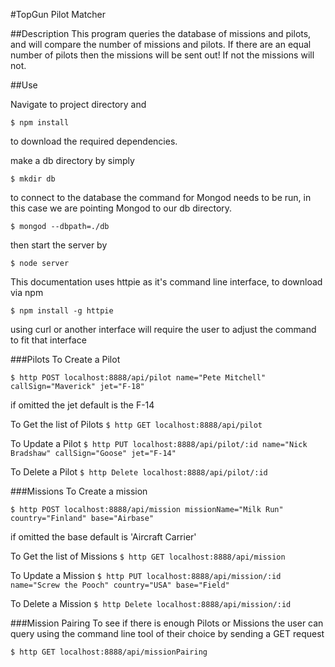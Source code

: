 #TopGun Pilot Matcher

##Description
This program queries the database of missions and pilots, and will compare the number of missions and pilots. If there are an equal number of pilots then the missions will be sent out! If not the missions will not.

##Use

Navigate to project directory and

`$ npm install`

to download the required dependencies.

make a db directory by simply

`$ mkdir db`

to connect to the database the command for Mongod needs to be run, in this case we are pointing Mongod to our db directory.

`$ mongod --dbpath=./db`

then start the server by

`$ node server`

This documentation uses httpie as it's command line interface, to download via npm

`$ npm install -g httpie`

using curl or another interface will require the user to adjust the command to fit that interface


###Pilots
To Create a Pilot

`$ http POST localhost:8888/api/pilot name="Pete Mitchell" callSign="Maverick" jet="F-18"`

if omitted the jet default is the F-14

To Get the list of Pilots
`$ http GET localhost:8888/api/pilot`

To Update a Pilot
`$ http PUT localhost:8888/api/pilot/:id name="Nick Bradshaw" callSign="Goose" jet="F-14"`

To Delete a Pilot
`$ http Delete localhost:8888/api/pilot/:id`

###Missions
To Create a mission

`$ http POST localhost:8888/api/mission missionName="Milk Run" country="Finland" base="Airbase"`

if omitted the base default is 'Aircraft Carrier'

To Get the list of Missions
`$ http GET localhost:8888/api/mission`

To Update a Mission
`$ http PUT localhost:8888/api/mission/:id name="Screw the Pooch" country="USA" base="Field"`

To Delete a Mission
`$ http Delete localhost:8888/api/mission/:id`

###Mission Pairing
To see if there is enough Pilots or Missions the user can query using the command line tool of their choice by sending a GET request

`$ http GET localhost:8888/api/missionPairing`
